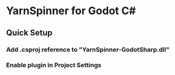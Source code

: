# YarnSpinner for Godot C#

## Quick Setup

### Add .csproj reference to "YarnSpinner-GodotSharp.dll"

### Enable plugin in Project Settings
